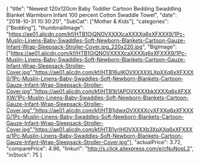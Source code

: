 {
	"title": "Newest 120x120cm Baby Toddler Cartoon Bedding Swaddling Blanket Warmborn Infant 100 percent Cotton Swaddle Towel",
	"date": "2018-10-31 10:30:20",
	"SubCat": ["Mother & Kids"],
	"categories": ["Bedding"],
	"thumbnailImage": "https://ae01.alicdn.com/kf/HTB1OiQNOVXXXXcaXXXXq6xXFXXX9/1Pc-Muslin-Linens-Baby-Swaddles-Soft-Newborn-Blankets-Cartoon-Gauze-Infant-Wrap-Sleepsack-Stroller-Cover.jpg_220x220.jpg",
	"BigImage": ["https://ae01.alicdn.com/kf/HTB1OiQNOVXXXXcaXXXXq6xXFXXX9/1Pc-Muslin-Linens-Baby-Swaddles-Soft-Newborn-Blankets-Cartoon-Gauze-Infant-Wrap-Sleepsack-Stroller-Cover.jpg","https://ae01.alicdn.com/kf/HTB16uIKOVXXXXXLXpXXq6xXFXXX0/1Pc-Muslin-Linens-Baby-Swaddles-Soft-Newborn-Blankets-Cartoon-Gauze-Infant-Wrap-Sleepsack-Stroller-Cover.jpg","https://ae01.alicdn.com/kf/HTB1b1APOVXXXXbkXXXXq6xXFXXXW/1Pc-Muslin-Linens-Baby-Swaddles-Soft-Newborn-Blankets-Cartoon-Gauze-Infant-Wrap-Sleepsack-Stroller-Cover.jpg","https://ae01.alicdn.com/kf/HTB1jdwxOVXXXXcyXFXXq6xXFXXXG/1Pc-Muslin-Linens-Baby-Swaddles-Soft-Newborn-Blankets-Cartoon-Gauze-Infant-Wrap-Sleepsack-Stroller-Cover.jpg","https://ae01.alicdn.com/kf/HTB1yrIHOVXXXXb3XpXXq6xXFXXXq/1Pc-Muslin-Linens-Baby-Swaddles-Soft-Newborn-Blankets-Cartoon-Gauze-Infant-Wrap-Sleepsack-Stroller-Cover.jpg"],
	"actualPrice": 3.72,
	"comparePrice": 4.96,
	"linkurl": "http://s.click.aliexpress.com/e/cNuNopL2",
	"inStock": 75
}
